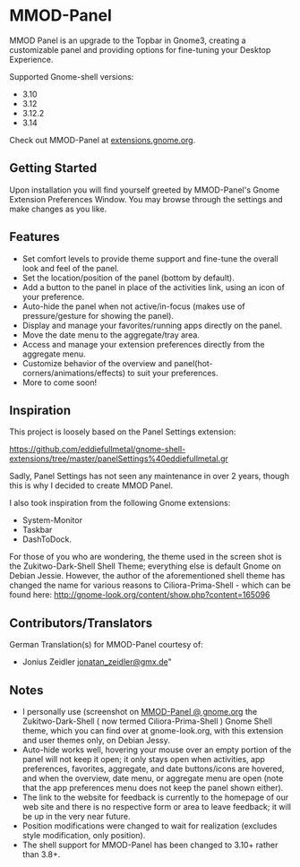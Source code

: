 # MMOD-Panel

MMOD Panel is an upgrade to the Topbar in Gnome3, creating a customizable panel and providing options for fine-tuning your Desktop Experience. 

Supported Gnome-shell versions:

 * 3.10
 * 3.12
 * 3.12.2
 * 3.14
 
Check out MMOD-Panel at [extensions.gnome.org](https://extensions.gnome.org/extension/898/mmod-panel).


## Getting Started

Upon installation you will find yourself greeted by MMOD-Panel's Gnome Extension Preferences Window.  You may browse through the settings and make changes as you like.


## Features

 * Set comfort levels to provide theme support and fine-tune the overall look and feel of the panel.
 * Set the location/position of the panel (bottom by default).
 * Add a button to the panel in place of the activities link, using an icon of your preference.
 * Auto-hide the panel when not active/in-focus (makes use of pressure/gesture for showing the panel).
 * Display and manage your favorites/running apps directly on the panel.
 * Move the date menu to the aggregate/tray area.
 * Access and manage your extension preferences directly from the aggregate menu.
 * Customize behavior of the overview and panel(hot-corners/animations/effects) to suit your preferences.
 * More to come soon!


## Inspiration

This project is loosely based on the Panel Settings extension:

https://github.com/eddiefullmetal/gnome-shell-extensions/tree/master/panelSettings%40eddiefullmetal.gr

Sadly, Panel Settings has not seen any maintenance in over 2 years, though this is why I decided to create MMOD Panel.

I also took inspiration from the following Gnome extensions: 
 * System-Monitor
 * Taskbar
 * DashToDock.

For those of you who are wondering, the theme used in the screen shot is the Zukitwo-Dark-Shell Shell Theme; everything else is default Gnome on Debian Jessie. However, the author of the aforementioned shell theme has changed the name for various reasons to Ciliora-Prima-Shell - which can be found here:  http://gnome-look.org/content/show.php?content=165096


## Contributors/Translators

German Translation(s) for MMOD-Panel courtesy of:

 * Jonius Zeidler <jonatan_zeidler@gmx.de>"


## Notes

* I personally use (screenshot on [MMOD-Panel @ gnome.org](https://extensions.gnome.org/extension/898/mmod-panel) the Zukitwo-Dark-Shell ( now termed Ciliora-Prima-Shell ) Gnome Shell theme, which you can find over at gnome-look.org, with this extension and user themes only, on Debian Jessy.
* Auto-hide works well, hovering your mouse over an empty portion of the panel will not keep it open; it only stays open when activities, app preferences, favorites, aggregate, and date buttons/icons are hovered, and when the overview, date menu, or aggregate menu are open (note that the app preferences menu does not keep the panel shown either).
* The link to the website for feedback is currently to the homepage of our web site and there is no respective form or area to leave feedback; it will be up in the very near future.
* Position modifications were changed to wait for realization (excludes style modification, only position).
* The shell support for MMOD-Panel has been changed to 3.10+ rather than 3.8+.
